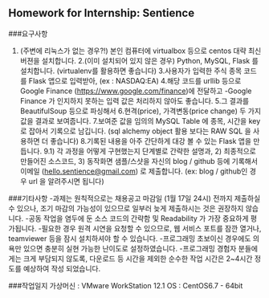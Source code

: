 
## Homework for Internship: Sentience

###요구사항
  1. (주변에 리눅스가 없는 경우?!) 본인 컴퓨터에 virtualbox 등으로 centos 대략 최신 버젼을 설치합니다.
  2.(이미 설치되어 있지 않은 경우) Python, MySQL, Flask 를 설치합니다. (virtualenv를 활용하면 좋습니다)
  3.사용자가 입력한 주식 종목 코드를 Flask 앱으로 입력받아, (ex : NASDAQ:EA)
  4.해당 코드를 urllib 등으로 Google Finance (https://www.google.com/finance)에 전달하고
  -Google Finance 가 인지하지 못하는 입력 값은 처리하지 않아도 좋습니다.
  5.그 결과를 BeautifulSoup 등으로 파싱해서
  6.현격(price), 가격변동(price change) 두 가지 값을 결과로 보여줍니다.
  7.보여준 값을 임의의 MySQL Table 에 종목, 시간을 key로 잡아서 기록으로 남깁니다. (sql alchemy object 활용 보다는 RAW SQL 을 사용하면 더 좋습니다)
  8.기록된 내용을 아주 간단하게 대강 볼 수 있는 Flask 앱을 만듭니다.
  9.1) 각 과정을 어떻게 구현했는지 단계별로 간략한 설명과, 2) 최종적으로 만들어진 소스코드, 3) 동작화면 샘플/스샷을 자신의 blog / github 등에 기록해서 이메일 (hello.sentience@gmail.com) 로 제출합니다. (ex: blog / github인 경우 url 을 알려주시면 됩니다)

###기타사항
-과제는 원칙적으로는 채용공고 마감일 (1월 17일 24시) 전까지 제출하실 수 있으나, 조기 마감의 가능성이 있으므로 일부러 늦게 제출하시는 것은 권장하지 않습니다.
-공동 작업을 염두에 둔 소스 코드의 간략함 및 Readability 가 가장 중요하게 평가됩니다. 
-필요한 경우 원격 시연을 요청할 수 있으므로, 웹 서비스 포트를 잠깐 열거나, teamviewer 등을 잠시 설치하셔야 할 수 있습니다. 
-프로그래밍 초보이신 경우에도 의욕만 있으면 충분히 실현 가능한 난이도로 설정하였습니다.
-프로그래밍 경험자 분들에게는 크게 부담되지 않도록, 다운로드 등 시간을 제외한 순수한 작업 시간은 2~4시간 정도를 예상하여 작성 되었습니다.

###작업일지
  가상머신 : VMware WorkStation 12.1
  OS : CentOS6.7 - 64bit
